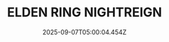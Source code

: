 ---
title: "ELDEN RING NIGHTREIGN"
id: 2622380
date: 2025-09-07T05:00:04.454Z
link: games/steam/recent/elden-ring-nightreign
image: http://media.steampowered.com/steamcommunity/public/images/apps/2622380/c59f3732d379c9667450b174353d69d5bcea95a5.jpg
playtime_2weeks: 1442
playtime_forever: 12865
playtime_windows_forever: 0
playtime_mac_forever: 0
playtime_linux_forever: 12865
playtime_deck_forever: 12865
---
